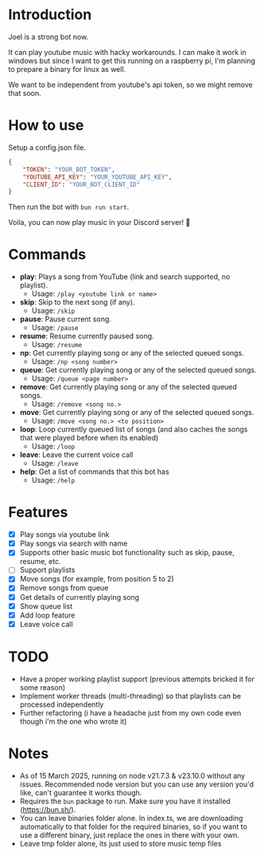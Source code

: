 # Introduction

Joel is a strong bot now.

It can play youtube music with hacky workarounds.
I can make it work in windows but since I want to get this running on a raspberry pi, I'm planning to prepare a binary for linux as well.

We want to be independent from youtube's api token, so we might remove that soon.

# How to use

Setup a config.json file.
```json
{
    "TOKEN": "YOUR_BOT_TOKEN",
    "YOUTUBE_API_KEY": "YOUR_YOUTUBE_API_KEY",
    "CLIENT_ID": "YOUR_BOT_CLIENT_ID"
}
```

Then run the bot with `bun run start`.

Voila, you can now play music in your Discord server! 🎉

# Commands
- **play**: Plays a song from YouTube (link and search supported, no playlist).
  - Usage: `/play <youtube link or name>`
- **skip**: Skip to the next song (if any).
  - Usage: `/skip`
- **pause**: Pause current song.
  - Usage: `/pause`
- **resume**: Resume currently paused song.
  - Usage: `/resume`
- **np**: Get currently playing song or any of the selected queued songs.
  - Usage: `/np <song number>`
- **queue**: Get currently playing song or any of the selected queued songs.
  - Usage: `/queue <page number>`
- **remove**: Get currently playing song or any of the selected queued songs.
  - Usage: `/remove <song no.>`
- **move**: Get currently playing song or any of the selected queued songs.
  - Usage: `/move <song no.> <to position>`
- **loop**: Loop currently queued list of songs (and also caches the songs that were played before when its enabled)
  - Usage: `/loop`
- **leave**: Leave the current voice call
  - Usage: `/leave`
- **help**: Get a list of commands that this bot has
  - Usage: `/help`

# Features
- [X] Play songs via youtube link
- [X] Play songs via search with name
- [X] Supports other basic music bot functionality such as skip, pause, resume, etc.
- [ ] Support playlists
- [X] Move songs (for example, from position 5 to 2)
- [X] Remove songs from queue
- [X] Get details of currently playing song
- [X] Show queue list
- [X] Add loop feature
- [X] Leave voice call
 
# TODO
- Have a proper working playlist support (previous attempts bricked it for some reason)
- Implement worker threads (multi-threading) so that playlists can be processed independently
- Further refactoring (i have a headache just from my own code even though i'm the one who wrote it)

# Notes
- As of 15 March 2025, running on node v21.7.3 & v23.10.0 without any issues. Recommended node version but you can use any version you'd like, can't guarantee it works though.
- Requires the `bun` package to run. Make sure you have it installed (https://bun.sh/).
- You can leave binaries folder alone. In index.ts, we are downloading automatically to that folder for the required binaries, so if you want to use a different binary, just replace the ones in there with your own.
- Leave tmp folder alone, its just used to store music temp files

